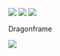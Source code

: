 <a href="https://github.com/your_username/your_repo" target="_blank"><img src="https://img.shields.io/badge/View%20on-GitHub-blue?style=for-the-badge&logo=github&logoColor=white"/></a>
<a href="https://github.com/your_username/your_repo" target="_blank"><img src="https://img.shields.io/badge/View%20on-GitHub-blue?style=for-the-badge&logo=argo&logoColor=blue"/></a>
<a href="https://github.com/your_username/your_repo" target="_blank"><img src="https://img.shields.io/badge/View%20on-GitHub-blue?style=for-the-badge&logo=Dragonframe&logoColor=blue"/></a>

Dragonframe


<img src="https://img.shields.io/badge/Python-3776AB?style=for-the-badge&logo=Python&logoColor=white">
